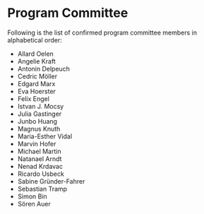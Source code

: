 # Program Committee

Following is the list of confirmed program committee members in alphabetical order:

- Allard Oelen
- Angelie Kraft
- Antonin Delpeuch
- Cedric Möller
- Edgard Marx
- Eva Hoerster
- Felix Engel
- Istvan J. Mocsy
- Julia Gastinger
- Junbo Huang
- Magnus Knuth
- Maria-Esther Vidal
- Marvin Hofer
- Michael Martin
- Natanael Arndt
- Nenad Krdavac
- Ricardo Usbeck
- Sabine Gründer-Fahrer
- Sebastian Tramp
- Simon Bin
- Sören Auer

